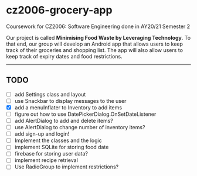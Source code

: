 # cz2006-grocery-app
Coursework for CZ2006: Software Engineering done in AY20/21 Semester 2

Our project is called **Minimising Food Waste by Leveraging Technology**. To that end, our group will develop an Android app that allows users to keep track of their groceries and shopping list. The app will also allow users to keep track of expiry dates and food restrictions.

---

## TODO
- [ ] add Settings class and layout
- [ ] use Snackbar to display messages to the user
- [x] add a menuInflater to Inventory to add items
- [ ] figure out how to use DatePickerDialog.OnSetDateListener
- [ ] add AlertDialog to add and delete items?
- [ ] use AlertDialog to change number of inventory items?
- [ ] add sign-up and login!
- [ ] Implement the classes and the logic
- [ ] implement SQLite for storing food date
- [ ] firebase for storing user data?
- [ ] implement recipe retrieval
- [ ] Use RadioGroup to implement restrictions?
